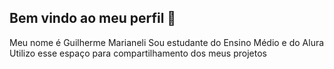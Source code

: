 ## Bem vindo ao meu perfil 🦇
Meu nome é Guilherme Marianeli
Sou estudante do Ensino Médio e do Alura
Utilizo esse espaço para compartilhamento dos meus projetos

<!--
**GUILMM3S2024/GUILMM3S2024** is a ✨ _special_ ✨ repository because its `README.md` (this file) appears on your GitHub profile.

Here are some ideas to get you started:

- 🔭 I’m currently working on ...
- 🌱 I’m currently learning ...
- 👯 I’m looking to collaborate on ...
- 🤔 I’m looking for help with ...
- 💬 Ask me about ...
- 📫 How to reach me: ...
- 😄 Pronouns: ...
- ⚡ Fun fact: ...
-->

